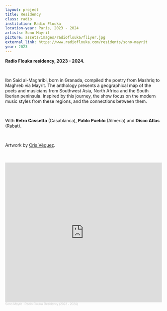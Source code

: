 ```yaml
---
layout: project 
title: Residency
class: radio
institution: Radio Flouka
location-year: Paris, 2023 - 2024
artists: Sono Mayrit
picture: assets/images/radioflouka/fliyer.jpg
external_link: https://www.radioflouka.com/residents/sono-mayrit
year: 2023
---
```



**Radio Flouka residency, 2023 - 2024.** 

<br>

Ibn Said al-Maghribi, born in Granada, compiled the poetry from Mashriq to Maghreb via Mayrit. The anthology presents a geographical map of the poets and musicians from Southwest Asia, North Africa and the South Iberian peninsula. Inspired by this journey, the show focus on the modern music styles from these regions, and the connections between them.

<br>

With **Retro Cassetta** (Casablanca), **Pablo Pueblo** (Almería) and **Disco Atlas** (Rabat).

<br>

Artwork by [Cris Véguez](https://crisveguez.com/).

<br>
<br>

<iframe width="100%" height="450" scrolling="no" frameborder="no" allow="autoplay" src="https://w.soundcloud.com/player/?url=https%3A//api.soundcloud.com/playlists/1824117864&color=%23585858&auto_play=false&hide_related=false&show_comments=true&show_user=true&show_reposts=false&show_teaser=true"></iframe><div style="font-size: 10px; color: #cccccc;line-break: anywhere;word-break: normal;overflow: hidden;white-space: nowrap;text-overflow: ellipsis; font-family: Interstate,Lucida Grande,Lucida Sans Unicode,Lucida Sans,Garuda,Verdana,Tahoma,sans-serif;font-weight: 100;"><a href="https://soundcloud.com/sonomayrit" title="Sono Mayrit" target="_blank" style="color: #cccccc; text-decoration: none;">Sono Mayrit</a> · <a href="https://soundcloud.com/sonomayrit/sets/radio-flouka-residency-2023" title="Radio Flouka Residency (2023 - 2024)" target="_blank" style="color: #cccccc; text-decoration: none;">Radio Flouka Residency (2023 - 2024)</a></div>
